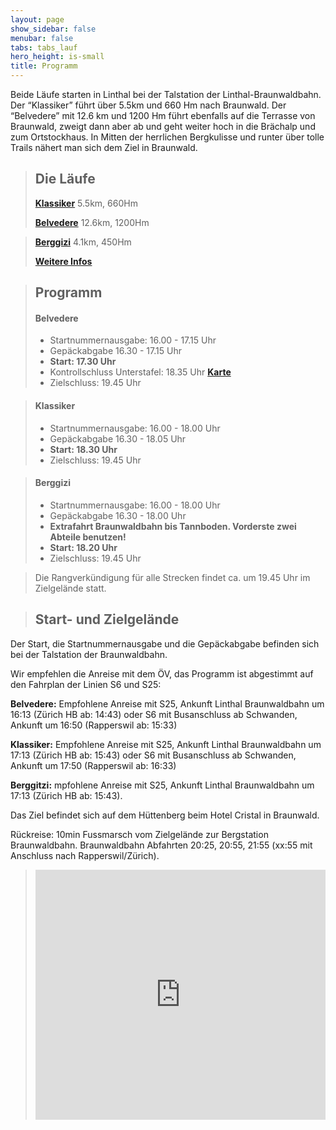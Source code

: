 ```yaml
---
layout: page
show_sidebar: false
menubar: false
tabs: tabs_lauf
hero_height: is-small
title: Programm
---
```


Beide Läufe starten in Linthal bei der Talstation der Linthal-Braunwaldbahn. Der “Klassiker” führt über 5.5km und 660 Hm nach Braunwald. Der “Belvedere” mit 12.6 km und 1200 Hm führt ebenfalls auf die Terrasse von Braunwald, zweigt dann aber ab und geht weiter hoch in die Brächalp und zum Ortstockhaus. In Mitten der herrlichen Bergkulisse und runter über tolle Trails nähert man sich dem Ziel in Braunwald.

> ## Die Läufe
>**[Klassiker](/der_klassiker)**
>5.5km, 660Hm
>
>**[Belvedere](/belvedere)**
>12.6km, 1200Hm

>**[Berggizi](/berggizi)**
>4.1km, 450Hm
>
>**[Weitere Infos](/weitere_infos)**

> ## Programm
> #### Belvedere
>- Startnummernausgabe: 16.00 - 17.15 Uhr
>- Gepäckabgabe 16.30 - 17.15 Uhr
>- **Start: 17.30 Uhr**
>- Kontrollschluss Unterstafel: 18.35 Uhr **[Karte](/belvedere)** 
>- Zielschluss: 19.45 Uhr

> #### Klassiker
>- Startnummernausgabe: 16.00 - 18.00 Uhr
>- Gepäckabgabe 16.30 - 18.05 Uhr
>- **Start: 18.30 Uhr**
>- Zielschluss: 19.45 Uhr

> #### Berggizi
>- Startnummernausgabe: 16.00 - 18.00 Uhr
>- Gepäckabgabe 16.30 - 18.00 Uhr
>- **Extrafahrt Braunwaldbahn bis Tannboden. Vorderste zwei Abteile benutzen!**
>- **Start: 18.20 Uhr**
>- Zielschluss: 19.45 Uhr

>
>Die Rangverkündigung für alle Strecken findet ca. um 19.45 Uhr im Zielgelände statt.

> ## Start- und Zielgelände

Der Start, die Startnummernausgabe und die Gepäckabgabe befinden sich bei der Talstation der Braunwaldbahn.

Wir empfehlen die Anreise mit dem ÖV, das Programm ist abgestimmt auf den Fahrplan der Linien S6 und S25:

**Belvedere:** Empfohlene Anreise mit S25, Ankunft Linthal Braunwaldbahn um 16:13 (Zürich HB ab: 14:43) oder S6 mit Busanschluss ab Schwanden, Ankunft um 16:50 (Rapperswil ab: 15:33)

**Klassiker:** Empfohlene Anreise mit S25, Ankunft Linthal Braunwaldbahn um 17:13 (Zürich HB ab: 15:43) oder S6 mit Busanschluss ab Schwanden, Ankunft um 17:50 (Rapperswil ab: 16:33)

**Berggitzi:** mpfohlene Anreise mit S25, Ankunft Linthal Braunwaldbahn um 17:13 (Zürich HB ab: 15:43).

Das Ziel befindet sich auf dem Hüttenberg beim Hotel Cristal in Braunwald.

Rückreise: 10min Fussmarsch vom Zielgelände zur Bergstation Braunwaldbahn. Braunwaldbahn Abfahrten 20:25, 20:55, 21:55 (xx:55 mit Anschluss nach Rapperswil/Zürich).

><div class="hero-body" style="margin:0 !important; padding: 0 !important;">
><iframe src='https://map.geo.admin.ch/embed.html?lang=de&topic=ech&bgLayer=ch.swisstopo.pixelkarte-farbe&layers=ch.swisstopo.zeitreihen,ch.bfs.gebaeude_wohnungs_register,ch.bav.haltestellen-oev,ch.swisstopo.swisstlm3d-wanderwege,KML%7C%7Chttps:%2F%2Fpublic.geo.admin.ch%2FIoZL194gTJifnsQOmcdBdg&layers_visibility=false,false,false,false,true&layers_timestamp=18641231,,,,&layers_opacity=1,1,1,0.8,1&E=2718616.92&N=1199874.20&zoom=6' height='400' frameborder='0' style='width: 100% !important; border:0;'></iframe>
></div>


